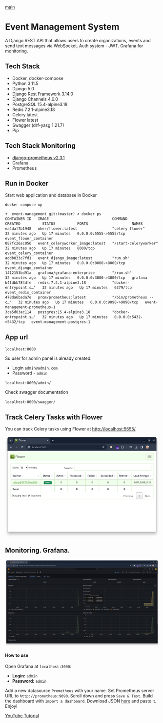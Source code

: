 [main](https://github.com/kolaxy/event-management/actions/workflows/main.yml/badge.svg)

# Event Management System

A Django REST API that allows users to create organizations, events and send text messages via WebSocket. Auth system - JWT. Grafana for monitoring.

## Tech Stack

- Docker, docker-compose
- Python 3.11.5
- Django 5.0
- Django Rest Framework 3.14.0
- Django Channels 4.0.0
- PostgreSQL 15.4-alpine3.18
- Redis 7.2.1-alpine3.18
- Celery latest
- Flower latest
- Swagger (drf-yasg 1.21.7)
- Pip

## Tech Stack Monitoring

- [django-prometheus v2.3.1](https://github.com/korfuri/django-prometheus)
- Grafana
- Prometheus

## Run in Docker

Start web application and database in Docker

```commandline
docker compose up
```

```
➜  event-management git:(master) ✗ docker ps
CONTAINER ID   IMAGE                             COMMAND                  CREATED          STATUS          PORTS                    NAMES
ea4daf7b1948   mher/flower:latest                "celery flower"          32 minutes ago   Up 17 minutes   0.0.0.0:5555->5555/tcp   event_flower_container
087fc26ac056   event_celeryworker_image:latest   "/start-celeryworker"    32 minutes ago   Up 17 minutes   8000/tcp                 event_celery_container
addb833c7fd1   event_django_image:latest         "run.sh"                 32 minutes ago   Up 17 minutes   0.0.0.0:8000->8000/tcp   event_django_container
1412153bd91a   grafana/grafana-enterprise        "/run.sh"                32 minutes ago   Up 17 minutes   0.0.0.0:3000->3000/tcp   grafana
b4fdbb784dfe   redis:7.2.1-alpine3.18            "docker-entrypoint.s…"   32 minutes ago   Up 17 minutes   6379/tcp                 event_redis_container
478da6bada7e   prom/prometheus:latest            "/bin/prometheus --c…"   32 minutes ago   Up 17 minutes   0.0.0.0:9090->9090/tcp   event-management-prometheus-1
3ca5d03ac114   postgres:15.4-alpine3.18          "docker-entrypoint.s…"   32 minutes ago   Up 17 minutes   0.0.0.0:5432->5432/tcp   event-management-postgres-1
```

## App url

`localhost:8000`

Su user for admin panel is already created.

- Login `admin@admin.com`
- Password - `admin`

`localhost:8000/admin/`

Check swagger documentation

`localhost:8000/swagger/`

## Track Celery Tasks with Flower

You can track Celery tasks using Flower at [http://localhost:5555/](http://localhost:5555/)

![Celery](mdmedia/celery.png)

## Monitoring. Grafana.

![Grafana](mdmedia/grafana.png)

#### How to use

Open Grafana at `localhost:3000`:

- **Login:** `admin`
- **Password:** `admin`

Add a new datasource `Prometheus` with your name. Set Prometheus server URL to `http://prometheus:9090`. Scroll down and press `Save & Test`. Build the dashboard with `Import a dashboard`. Download JSON [here](https://grafana.com/grafana/dashboards/9528-django-prometheus/) and paste it. Enjoy!

[YouTube Tutorial](https://www.youtube.com/watch?v=MbW0jUgp3Vs)